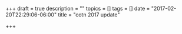 +++
draft = true
description = ""
topics = []
tags = []
date = "2017-02-20T22:29:06-06:00"
title = "cotn 2017 update"

+++

